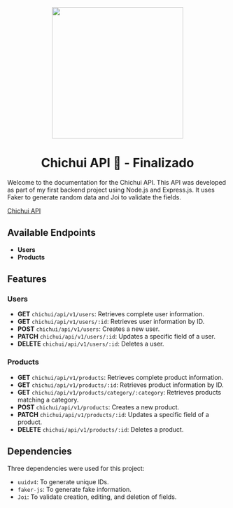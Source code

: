 <div id="Header" align="center">

   <img src="https://media.giphy.com/media/JWuBH9rCO2uZuHBFpm/giphy.gif?cid=790b761144hvogl2k378docb7f5n07qymdlp8z2g22qu2j09&ep=v1_gifs_search&rid=giphy.gif" width="300">   
   <h1 align="center">Chichui API 🤖 - Finalizado </h1>

</div>

Welcome to the documentation for the Chichui API. This API was developed as part of my first backend project using Node.js and Express.js. It uses Faker to generate random data and Joi to validate the fields.

[Chichui API](https://chichui-api.vercel.app)

## Available Endpoints

- **Users**
- **Products**

## Features

### Users

- **GET** `chichui/api/v1/users`: Retrieves complete user information.
- **GET** `chichui/api/v1/users/:id`: Retrieves user information by ID.
- **POST** `chichui/api/v1/users`: Creates a new user.
- **PATCH** `chichui/api/v1/users/:id`: Updates a specific field of a user.
- **DELETE** `chichui/api/v1/users/:id`: Deletes a user.

### Products

- **GET** `chichui/api/v1/products`: Retrieves complete product information.
- **GET** `chichui/api/v1/products/:id`: Retrieves product information by ID.
- **GET** `chichui/api/v1/products/category/:category`: Retrieves products matching a category.
- **POST** `chichui/api/v1/products`: Creates a new product.
- **PATCH** `chichui/api/v1/products/:id`: Updates a specific field of a product.
- **DELETE** `chichui/api/v1/products/:id`: Deletes a product.

## Dependencies

Three dependencies were used for this project:

- `uuidv4`: To generate unique IDs.
- `faker-js`: To generate fake information.
- `Joi`: To validate creation, editing, and deletion of fields.

